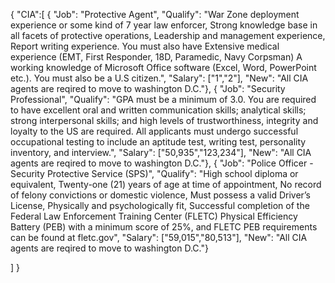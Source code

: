 {
  "CIA":[
{
  "Job": "Protective Agent",
"Qualify": "War Zone deployment experience or some kind of 7 year law enforcer, Strong knowledge base in all facets of protective operations, Leadership and management experience, Report writing experience. You must also have Extensive medical experience (EMT, First Responder, 18D, Paramedic, Navy Corpsman) A working knowledge of Microsoft Office software (Excel, Word, PowerPoint etc.). You must also be a U.S citizen.",
"Salary": ["1","2"],
"New": "All CIA agents are reqired to move to washington D.C."},
{
  "Job": "Security Professional",
  "Qualify": "GPA must be a minimum of 3.0. You are required to have excellent oral and written communication skills; analytical skills; strong interpersonal skills; and high levels of trustworthiness, integrity and loyalty to the US are required. All applicants must undergo successful occupational testing to include an aptitude test, writing test, personality inventory, and interview.",
  "Salary": ["50,935","123,234"],
  "New": "All CIA agents are reqired to move to washington D.C."},
  {
  "Job": "Police Officer - Security Protective Service (SPS)",
  "Qualify": "High school diploma or equivalent, Twenty-one (21) years of age at time of appointment, No record of felony convictions or domestic violence, Must possess a valid Driver’s License, Physically and psychologically fit, Successful completion of the Federal Law Enforcement Training Center (FLETC) Physical Efficiency Battery (PEB) with a minimum score of 25%, and FLETC PEB requirements can be found at fletc.gov",
  "Salary": ["59,015","80,513"],
  "New": "All CIA agents are reqired to move to washington D.C."}
 
]
}
